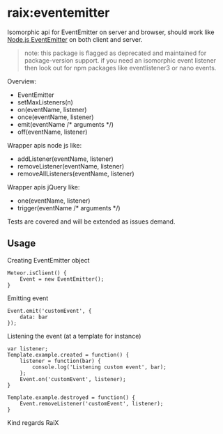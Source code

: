 # raix:eventemitter

Isomorphic api for EventEmitter on server and browser,
should work like [Node.js EventEmitter](http://nodejs.org/api/events.html) on both client and server.

> note: this package is flagged as deprecated and maintained for package-version support.
> if you need an isomorphic event listener then look out for npm packages like
> eventlistener3 or nano events.

Overview:
* EventEmitter
* setMaxListeners(n)
* on(eventName, listener)
* once(eventName, listener)
* emit(eventName /* arguments */)
* off(eventName, listener)

Wrapper apis node js like:
* addListener(eventName, listener)
* removeListener(eventName, listener)
* removeAllListeners(eventName, listener)

Wrapper apis jQuery like:
* one(eventName, listener)
* trigger(eventName /* arguments */)

Tests are covered and will be extended as issues demand.

## Usage
Creating EventEmitter object
```
Meteor.isClient() {
    Event = new EventEmitter();
}
```

Emitting event
```
Event.emit('customEvent', {
    data: bar
});
```


Listening the event (at a template for instance)
```
var listener;
Template.example.created = function() {
    listener = function(bar) {
        console.log('Listening custom event', bar);
    };
    Event.on('customEvent', listener);
}

Template.example.destroyed = function() {
    Event.removeListener('customEvent', listener);
}

```

Kind regards RaiX
